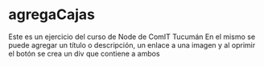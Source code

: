 # agregaCajas
Este es un ejercicio del curso de Node de ComIT Tucumán
En el mismo se puede agregar un título o descripción, un enlace a una imagen
y al oprimir el botón se crea un div que contiene a ambos
